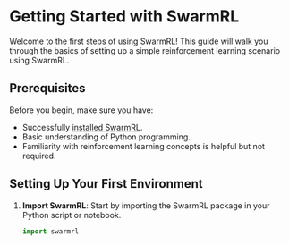# Getting Started with SwarmRL

Welcome to the first steps of using SwarmRL! This guide will walk you through the basics of setting up a simple reinforcement learning scenario using SwarmRL. 

## Prerequisites

Before you begin, make sure you have:

- Successfully [installed SwarmRL](installation.md).
- Basic understanding of Python programming.
- Familiarity with reinforcement learning concepts is helpful but not required.

## Setting Up Your First Environment

1. **Import SwarmRL**:
   Start by importing the SwarmRL package in your Python script or notebook.
   ```python
   import swarmrl
